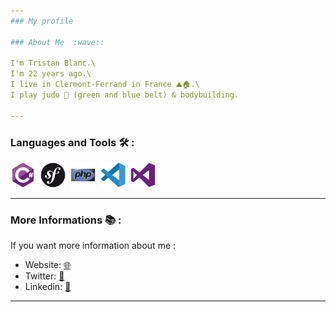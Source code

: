 ```yaml
---
### My profile

### About Me  :wave::

I'm Tristan Blanc.\
I'm 22 years ago.\
I live in Clermont-Ferrand in France ⛰️🏠.\
I play judo 🥋 (green and blue belt) & bodybuilding.

---
```


###  Languages and Tools :hammer_and_wrench: :
<div>
  <img src="https://github.com/devicons/devicon/blob/master/icons/csharp/csharp-original.svg" title="C#" alt="C#" width="40" height="40"/>&nbsp;
  <img src="https://github.com/devicons/devicon/blob/master/icons/symfony/symfony-original.svg" title="Symfony" alt="Symfony" width="40" height="40"/>&nbsp;
  <img src="https://github.com/devicons/devicon/blob/master/icons/php/php-original.svg" title="PHP"  alt="PHP" width="40" height="40"/>&nbsp;
  <img src="https://github.com/devicons/devicon/blob/master/icons/vscode/vscode-original.svg" title="PHP"  alt="PHP" width="40" height="40"/>&nbsp;
  <img src="https://github.com/devicons/devicon/blob/master/icons/visualstudio/visualstudio-plain.svg" width="40" height="40"/>&nbsp;
</div>

---
### More Informations 📚 :
If you want more information about me :
 * Website: [🌐](https://tristanblc.github.io/)
 * Twitter: [🦚](https://twitter.com/tristanblc_)
 * Linkedin: [🚀](https://www.linkedin.com/in/tristanblanc/)

---
